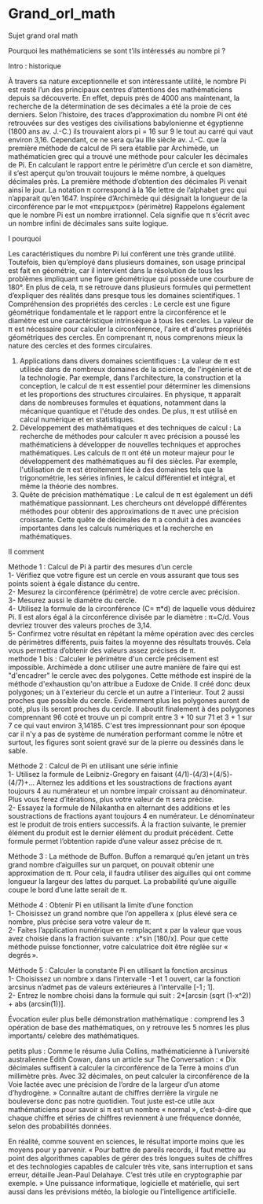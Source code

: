 # Grand_orl_math

Sujet grand oral math

Pourquoi les mathématiciens se sont t’ils intéressés au nombre pi ?

Intro : historique 

À travers sa nature exceptionnelle et son intéressante utilité, le nombre Pi est resté l’un des principaux centres d’attentions des mathématiciens depuis sa découverte. En effet, depuis près de 4000 ans maintenant, la recherche de la détermination de ses décimales a été la proie de ces derniers. Selon l’histoire, des traces d’approximation du nombre Pi ont été retrouvées sur des vestiges des civilisations babylonienne et égyptienne (1800 ans av. J.-C.) ils trouvaient alors pi = 16 sur 9 le tout au carré qui vaut environ 3,16. Cependant, ce ne sera qu’au IIIe siècle av. J.-C. que la première méthode de calcul de Pi sera établie par Archimède, un mathématicien grec qui a trouvé une méthode pour calculer les décimales de Pi. En calculant le rapport entre le périmètre d’un cercle et son diamètre, il s’est aperçut qu’on trouvait toujours le même nombre, à quelques décimales près. La première méthode d’obtention des décimales Pi venait ainsi le jour. La notation π correspond à la 16e lettre de l’alphabet grec qui n’apparait qu’en 1647. Inspirée d’Archimède qui désignait la longueur de la circonférence par le mot «περιμετροε» (périmètre) Rappelons également que le nombre Pi est un nombre irrationnel. Cela signifie que π s'écrit avec un nombre infini de décimales sans suite logique.

I pourquoi 

Les caractéristiques du nombre Pi lui confèrent une très grande utilité. Toutefois, bien qu’employé dans plusieurs domaines, son usage principal est fait en géométrie, car il intervient dans la résolution de tous les problèmes impliquant une figure géométrique qui possède une courbure de 180°. En plus de cela, π se retrouve dans plusieurs formules qui permettent d’expliquer des réalités dans presque tous les domaines scientifiques. 	1	Compréhension des propriétés des cercles : Le cercle est une figure géométrique fondamentale et le rapport entre la circonférence et le diamètre est une caractéristique intrinsèque à tous les cercles. La valeur de π est nécessaire pour calculer la circonférence, l'aire et d'autres propriétés géométriques des cercles. En comprenant π, nous comprenons mieux la nature des cercles et des formes circulaires.
1. Applications dans divers domaines scientifiques : La valeur de π est utilisée dans de nombreux domaines de la science, de l'ingénierie et de la technologie. Par exemple, dans l'architecture, la construction et la conception, le calcul de π est essentiel pour déterminer les dimensions et les proportions des structures circulaires. En physique, π apparaît dans de nombreuses formules et équations, notamment dans la mécanique quantique et l'étude des ondes. De plus, π est utilisé en calcul numérique et en statistiques.
2. Développement des mathématiques et des techniques de calcul : La recherche de méthodes pour calculer π avec précision a poussé les mathématiciens à développer de nouvelles techniques et approches mathématiques. Les calculs de π ont été un moteur majeur pour le développement des mathématiques au fil des siècles. Par exemple, l'utilisation de π est étroitement liée à des domaines tels que la trigonométrie, les séries infinies, le calcul différentiel et intégral, et même la théorie des nombres.
3. Quête de précision mathématique : Le calcul de π est également un défi mathématique passionnant. Les chercheurs ont développé différentes méthodes pour obtenir des approximations de π avec une précision croissante. Cette quête de décimales de π a conduit à des avancées importantes dans les calculs numériques et la recherche en mathématiques.



II comment 

Méthode 1 : Calcul de Pi à partir des mesures d’un cercle <br>
1- Vérifiez que votre figure est un cercle en vous assurant que tous ses points soient à égale distance du centre. <br>
2- Mesurez la circonférence (périmètre) de votre cercle avec précision.<br>
3- Mesurez aussi le diamètre du cercle.<br>
4- Utilisez la formule de la circonférence (C= π*d) de laquelle vous déduirez Pi. Il est alors égal à la circonférence divisée par le diamètre : π=C/d. Vous devriez trouver des valeurs proches de 3,14.<br>
5- Confirmez votre résultat en répétant la même opération avec des cercles de périmètres différents, puis faites la moyenne des résultats trouvés. Cela vous permettra d’obtenir des valeurs assez précises de π.<br>
methode 1 bis : Calculer le périmètre d'un cercle précisement est impossible. Archimède a donc utiliser une autre manière de faire qui est "d'encadrer" le cercle avec des polygones. Cette méthode est inspiré de la méthode d'exhaustion qu'on attribue a Eudoxe de Cnide. Il créé donc deux polygones; un à l'exterieur du cercle et un autre a l'interieur. Tout 2 aussi proches que possible du cercle. Evidemment plus les polygones auront de coté, plus ils seront proches du cercle. Il aboutit finalement à des polygones comprennant 96 coté et trouve un pi comprit entre 3 + 10 sur 71 et 3 + 1 sur 7 ce qui vaut environ 3,14185. C'est tres impressionnant pour son époque car il n'y a pas de système de numération performant comme le nôtre et surtout, les figures sont soient gravé sur de la pierre ou dessinés dans le sable.

Méthode 2 : Calcul de Pi en utilisant une série infinie<br>
1- Utilisez la formule de Leibniz-Gregory en faisant (4/1)-(4/3)+(4/5)-(4/7)+… Alternez les additions et les soustractions de fractions ayant toujours 4 au numérateur et un nombre impair croissant au dénominateur. Plus vous ferez d’itérations, plus votre valeur de π sera précise.<br>
2- Essayez la formule de Nilakantha en alternant des additions et les soustractions de fractions ayant toujours 4 en numérateur. Le dénominateur est le produit de trois entiers successifs. À la fraction suivante, le premier élément du produit est le dernier élément du produit précédent. Cette formule permet l’obtention rapide d’une valeur assez précise de π.

Méthode 3 : La méthode de Buffon. Buffon a remarqué qu’en jetant un très grand nombre d’aiguilles sur un parquet, on pouvait obtenir une approximation de π. Pour cela, il faudra utiliser des aiguilles qui ont comme longueur la largeur des lattes du parquet. La probabilité qu’une aiguille coupe le bord d’une latte serait de π.

Méthode 4 : Obtenir Pi en utilisant la limite d’une fonction<br>
1- Choisissez un grand nombre que l’on appellera x (plus élevé sera ce nombre, plus précise sera votre valeur de π.<br>
2- Faites l’application numérique en remplaçant x par la valeur que vous avez choisie dans la fraction suivante : x*sin [180/x]. Pour que cette méthode puisse fonctionner, votre calculatrice doit être réglée sur « degrés ».

Méthode 5 : Calculer la constante Pi en utilisant la fonction arcsinus<br>
1- Choisissez un nombre x dans l’intervalle -1 et 1 ouvert, car la fonction arcsinus n’admet pas de valeurs extérieures à l’intervalle [-1 ; 1].<br>
2- Entrez le nombre choisi dans la formule qui suit : 2*[arcsin (sqrt (1-x^2)) + abs (arcsin(1))].

Évocation euler 
plus belle démonstration mathématique : comprend les 3 opération de base des mathématiques, on y retrouve les 5 nomres les plus importants/ celebre des mathématiques.

petits plus :  Comme le résume Julia Collins, mathématicienne à l’université australienne Edith Cowan, dans un article sur The Conversation : « Dix décimales suffisent à calculer la circonférence de la Terre à moins d’un millimètre près. Avec 32 décimales, on peut calculer la circonférence de la Voie lactée avec une précision de l’ordre de la largeur d’un atome d’hydrogène. »
Connaître autant de chiffres derrière la virgule ne bouleverse donc pas notre quotidien. Tout juste est-ce utile aux mathématiciens pour savoir si π est un nombre « normal », c’est-à-dire que chaque chiffre et séries de chiffres reviennent à une fréquence donnée, selon des probabilités données.

En réalité, comme souvent en sciences, le résultat importe moins que les moyens pour y parvenir. « Pour battre de pareils records, il faut mettre au point des algorithmes capables de gérer des très longues suites de chiffres et des technologies capables de calculer très vite, sans interruption et sans erreur, détaille Jean-Paul Delahaye. C’est très utile en cryptographie par exemple. » Une puissance informatique, logicielle et matérielle, qui sert aussi dans les prévisions météo, la biologie ou l’intelligence artificielle.


